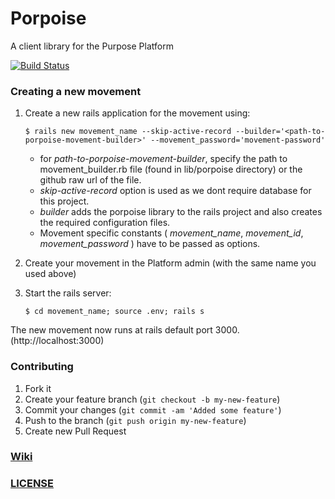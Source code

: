 # Porpoise

A client library for the Purpose Platform

[![Build Status](https://travis-ci.org/PurposeOpen/Porpoise.png?branch=master)](https://travis-ci.org/PurposeOpen/Porpoise)

### Creating a new movement

1. Create a new rails application for the movement using:
   
   ~~~~~~~~~
   $ rails new movement_name --skip-active-record --builder='<path-to-porpoise-movement-builder>' --movement_password='movement-password'
   ~~~~~~~~~~
   * for _path-to-porpoise-movement-builder_, specify the path to movement_builder.rb file (found in lib/porpoise directory) or the github raw url of the file.
   * _skip-active-record_ option is used as we dont require database for this project.
   * _builder_ adds the porpoise library to the rails project and also creates the required configuration files.
   * Movement specific constants ( _movement_name_, _movement_id_, _movement_password_ ) have to be passed as options.

2. Create your movement in the Platform admin (with the same name you used above)
3. Start the rails server:

   `$ cd movement_name; source .env; rails s`

 The new movement now runs at rails default port 3000. (http://localhost:3000)

### Contributing

1. Fork it
2. Create your feature branch (`git checkout -b my-new-feature`)
3. Commit your changes (`git commit -am 'Added some feature'`)
4. Push to the branch (`git push origin my-new-feature`)
5. Create new Pull Request

### [Wiki](https://github.com/PurposeOpen/Porpoise/wiki)

### [LICENSE](https://github.com/PurposeOpen/Porpoise/wiki/LICENSE)
